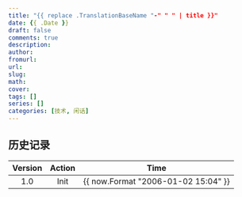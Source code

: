 ```yaml
---
title: "{{ replace .TranslationBaseName "-" " " | title }}"
date: {{ .Date }}
draft: false
comments: true
description: 
author: 
fromurl: 
url:
slug: 
math: 
cover:
tags: []
series: []
categories: [技术, 闲话]
---
```


## 历史记录

|Version| Action|Time|
|:-------:|:--------:|:-----------:|
|1.0|Init|{{ now.Format "2006-01-02 15:04" }}|